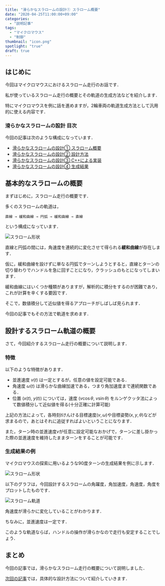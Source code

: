 ```yaml
---
title: "滑らかなスラロームの設計① スラローム概要"
date: "2020-04-25T11:00:00+09:00"
categories:
  - "説明記事"
tags:
  - "マイクロマウス"
  - "制御"
thumbnail: "icon.png"
spotlight: "true"
draft: true
---
```


## はじめに

今回はマイクロマウスにおけるスラローム走行のお話です．

私が使っているスラローム走行の概要とその軌道の生成方法などを紹介します．

特にマイクロマウスを例に話を進めますが，2輪車両の軌道生成方法として汎用的に使える内容です．

<!--more-->

### 滑らかなスラロームの設計 目次

今回の記事は次のような構成になっています．

- [滑らかなスラロームの設計① スラローム概要](/posts/2020-04-25-slalom-trajectory-1/)
- [滑らかなスラロームの設計② 設計方法](/posts/2020-04-25-slalom-trajectory-2/)
- [滑らかなスラロームの設計③ C++による実装](/posts/2020-04-25-slalom-trajectory-3/)
- [滑らかなスラロームの設計④ 生成結果](/posts/2020-04-25-slalom-trajectory-4/)

## 基本的なスラロームの概要

まずはじめに，スラローム走行の概要です．

多くのスラロームの軌道は，

    直線 → 緩和曲線 → 円弧 → 緩和曲線 → 直線

という構成になっています．

![スラローム形状](shape/shape_2_xy.svg)

直線と円弧の間には，角速度を連続的に変化させて得られる**緩和曲線**が存在します．

仮に，緩和曲線を設けずに単なる円弧でターンしようとすると，直線とターンの切り替わりでハンドルを急に回すことになり，クラッシュのもとになってしまいます．

緩和曲線にはいくつか種類がありますが，解析的に積分をするのが困難であり，これが計算を辛くする要因です．

そこで，数値積分して近似値を得るアプローチがしばしば見られます．

今回の記事でもその方法で軌道を求めます．

## 設計するスラローム軌道の概要

さて，今回紹介するスラローム走行の概要について説明します．

### 特徴

以下のような特徴があります．

- 並進速度 $v(t)$ は一定とするが，任意の値を設定可能である．
- 角速度 $\omega(t)$ は滑らかな曲線加速である，つまり角加速度まで連続関数である．
- 位置 $(x(t),~y(t))$ については，速度 $(v\cos\theta,~v\sin\theta)$ をルンゲクッタ法によって数値積分して近似値を得る(十分正確に計算可能)

上記の方法によって，各時刻$t$けんける目標速度$(v,\omega)$や目標姿勢$(x,y,\theta)$などが求まるので，あとはそれに追従すればよいということになります．

また，ターン時の並進速度$v$が任意に設定可能なおかげで，ターンに差し掛かった際の並進速度を維持したままターンをすることが可能です．

### 生成結果の例

マイクロマウスの探索に用いるような90度ターンの生成結果を例に示します．

![スラローム形状](shape/shape_2_xy.svg)

以下のグラフは，今回設計するスラロームの角躍度，角加速度，角速度，角度をプロットしたものです．

![スラローム軌道](shape/shape_2_t.svg)

角速度が滑らかに変化していることがわかります．

ちなみに，並進速度は一定です．

このような軌道ならば，ハンドルの操作が滑らかなので走行も安定することでしょう．

## まとめ

今回の記事では，滑らかなスラローム走行の概要について説明しました．

[次回の記事](/posts/2020-04-25-slalom-trajectory-2/)では，具体的な設計方法について紹介していきます．

<script type="text/x-mathjax-config">
    MathJax.Hub.Config({tex2jax: {inlineMath: [['$','$'], ['\\(','\\)']]}});
</script>
